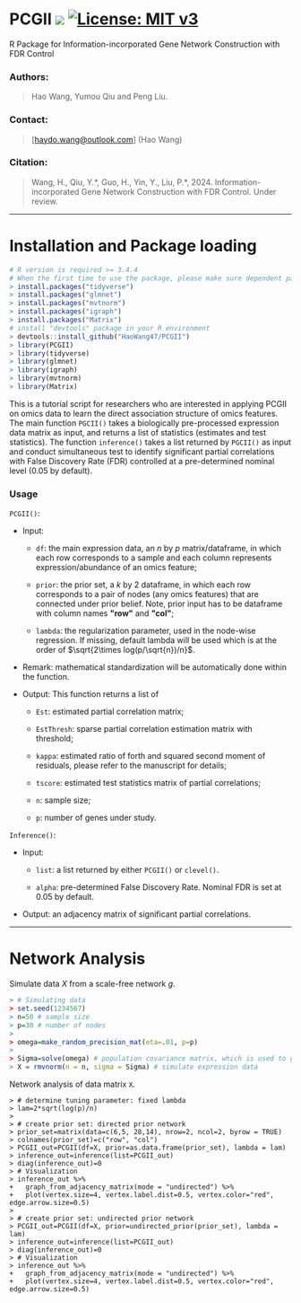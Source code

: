 # PCGII [![](https://img.shields.io/badge/Release-v1.1.2-blue.svg)](https://github.com/haowang47/PCGII/commits/main) [![License: MIT v3](https://img.shields.io/badge/License-MIT-blue.svg)](https://opensource.org/license/mit/)

R Package for Information-incorporated Gene Network Construction with FDR Control

### Authors:
> Hao Wang, Yumou Qiu and Peng Liu.

### Contact:
> [haydo.wang@outlook.com] (Hao Wang)

### Citation:
> Wang, H., Qiu, Y.\*, Guo, H., Yin, Y., Liu, P.\*, 2024. Information-incorporated Gene Network Construction with FDR Control. Under review.
-----

# Installation and Package loading
```r
# R version is required >= 3.4.4
# When the first time to use the package, please make sure dependent packages are installed under your R environment, if not, please use commands below to install
> install.packages("tidyverse")
> install.packages("glmnet")
> install.packages("mvtnorm")
> install.packages("igraph")
> install.packages("Matrix")
# install "devtools" package in your R environment
> devtools::install_github("HaoWang47/PCGII")
> library(PCGII)
> library(tidyverse)
> library(glmnet)
> library(igraph)
> library(mvtnorm)
> library(Matrix)
```

This is a tutorial script for researchers who are interested in applying PCGII on omics data to learn the direct association structure of omics features. The main function `PGCII()` takes a biologically pre-processed expression data matrix as input, and returns a list of statistics (estimates and test statistics). The function `inference()` takes a list returned by `PGCII()` as input and conduct simultaneous test to identify significant partial correlations with False Discovery Rate (FDR) controlled at a pre-determined nominal level (0.05 by default).

### Usage

```PCGII()```:

  - Input:

    - `df`: the main expression data, an $n$ by $p$ matrix/dataframe, in which each row corresponds to a sample and each column represents expression/abundance of an omics feature;

    - `prior`: the prior set, a $k$ by $2$ dataframe, in which each row corresponds to a pair of nodes (any omics features) that are connected under prior belief. Note, prior input has to be dataframe with column names **"row"** and **"col"**;

    - `lambda`: the regularization parameter, used in the node-wise regression. If missing, default lambda will be used which is at the order of $\sqrt{2\times log(p/\sqrt{n})/n}$.

  - Remark: mathematical standardization will be automatically done within the function.

  - Output: This function returns a list of

    - `Est`: estimated partial correlation matrix;

    - `EstThresh`: sparse partial correlation estimation matrix with threshold;

    - `kappa`: estimated ratio of forth and squared second moment of residuals, please refer to the manuscript for details;

    - `tscore`: estimated test statistics matrix of partial correlations;

    - `n`: sample size;

    - `p`: number of genes under study.

```Inference()```:

  - Input:

    - `list`: a list returned by either `PCGII()` or `clevel()`.

    - `alpha`: pre-determined False Discovery Rate. Nominal FDR is set at 0.05 by default.

  - Output: an adjacency matrix of significant partial correlations.

-----

# Network Analysis

Simulate data $X$ from a scale-free network $g$.

```r
> # Simulating data
> set.seed(1234567)
> n=50 # sample size
> p=30 # number of nodes
>
> omega=make_random_precision_mat(eta=.01, p=p)
>
> Sigma=solve(omega) # population covariance matrix, which is used to generate data
> X = rmvnorm(n = n, sigma = Sigma) # simulate expression data
```

Network analysis of data matrix `X`.

```
> # determine tuning parameter: fixed lambda
> lam=2*sqrt(log(p)/n)
>
> # create prior set: directed prior network
> prior_set=matrix(data=c(6,5, 28,14), nrow=2, ncol=2, byrow = TRUE)
> colnames(prior_set)=c("row", "col")
> PCGII_out=PCGII(df=X, prior=as.data.frame(prior_set), lambda = lam)
> inference_out=inference(list=PCGII_out)
> diag(inference_out)=0
> # Visualization
> inference_out %>%
+   graph_from_adjacency_matrix(mode = "undirected") %>%
+   plot(vertex.size=4, vertex.label.dist=0.5, vertex.color="red", edge.arrow.size=0.5)
>
> # create prior set: undirected prior network
> PCGII_out=PCGII(df=X, prior=undirected_prior(prior_set), lambda = lam)
> inference_out=inference(list=PCGII_out)
> diag(inference_out)=0
> # Visualization
> inference_out %>%
+   graph_from_adjacency_matrix(mode = "undirected") %>%
+   plot(vertex.size=4, vertex.label.dist=0.5, vertex.color="red", edge.arrow.size=0.5)
```

